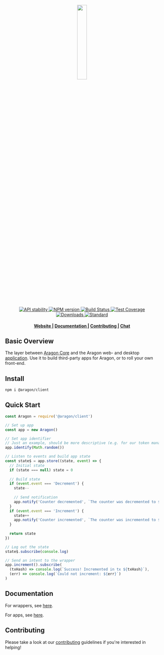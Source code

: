 <p align="center"><img width="25%" src="https://wiki.aragon.one/design/logo/png/stroke.png"></p>

<div align="center">
  <!-- Stability -->
  <a href="https://nodejs.org/api/documentation.html#documentation_stability_index">
    <img src="https://img.shields.io/badge/stability-experimental-orange.svg?style=flat-square"
      alt="API stability" />
  </a>
  <!-- NPM version -->
  <a href="https://npmjs.org/package/@aragon/aragon.js">
    <img src="https://img.shields.io/npm/v/@aragon/aragon.js.svg?style=flat-square"
      alt="NPM version" />
  </a>
  <!-- Build Status -->
  <a href="https://travis-ci.org/aragon/aragon.js">
    <img src="https://img.shields.io/travis/aragon/aragon.js/master.svg?style=flat-square"
      alt="Build Status" />
  </a>
  <!-- Test Coverage -->
  <a href="https://coveralls.io/github/aragon/aragon.js">
    <img src="https://img.shields.io/coveralls/aragon/aragon.js.svg?style=flat-square"
      alt="Test Coverage" />
  </a>
  <!-- Downloads -->
  <a href="https://npmjs.org/package/@aragon/aragon.js">
    <img src="https://img.shields.io/npm/dm/@aragon/aragon.js.svg?style=flat-square"
      alt="Downloads" />
  </a>
  <!-- Standard -->
  <a href="https://standardjs.com">
    <img src="https://img.shields.io/badge/code%20style-standard-brightgreen.svg?style=flat-square"
      alt="Standard" />
  </a>
</div>

<div align="center">
  <h4>
    <a href="https://aragon.one">
      Website
    </a>
    <span> | </span>
    <a href="https://github.com/aragon/aragon.js/tree/master/docs">
      Documentation
    </a>
    <span> | </span>
    <a href="https://github.com/aragon/aragon.js/blob/master/.github/CONTRIBUTING.md">
      Contributing
    </a>
    <span> | </span>
    <a href="https://aragon.chat">
      Chat
    </a>
  </h4>
</div>

## Basic Overview
The layer between [Aragon Core](https://github.com/aragon/aragon-core) and the Aragon web- and desktop [application](https://github.com/aragon/aragon). Use it to build third-party apps for Aragon, or to roll your own front-end.

## Install
```sh
npm i @aragon/client
```

## Quick Start

```js
const Aragon = require('@aragon/client')

// Set up app
const app = new Aragon()

// Set app identifier
// Just an example, should be more descriptive (e.g. for our token manager, we use the ticker of the token it manages)
app.identify(Math.random())

// Listen to events and build app state
const state$ = app.store((state, event) => {
  // Initial state
  if (state === null) state = 0
  
  // Build state
  if (event.event === 'Decrement') {
    state--
    
    // Send notification
    app.notify('Counter decremented', `The counter was decremented to ${state}`)
  }
  if (event.event === 'Increment') {
    state++
    app.notify('Counter incremented', `The counter was incremented to ${state}`)
  }
  
  return state
})

// Log out the state
state$.subscribe(console.log)

// Send an intent to the wrapper
app.increment().subscribe(
  (txHash) => console.log(`Success! Incremented in tx ${txHash}`),
  (err) => console.log(`Could not increment: ${err}`)
)
```

## Documentation

For wrappers, see [here](docs/WRAPPER.md).

For apps, see [here](docs/APP.md).

## Contributing
Please take a look at our [contributing](https://github.com/aragon/aragon.js/blob/master/CONTRIBUTING.md) guidelines if you're interested in helping!
